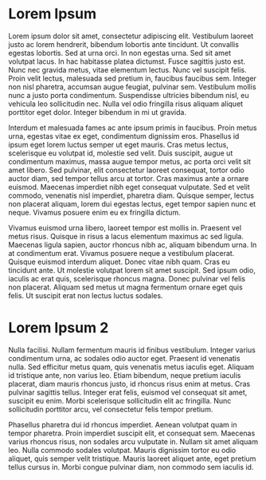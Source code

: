 # Lorem Ipsum  
Lorem ipsum dolor sit amet, consectetur adipiscing elit. Vestibulum laoreet justo ac lorem hendrerit, bibendum lobortis ante tincidunt. Ut convallis egestas lobortis. Sed at urna orci. In non egestas urna. Sed sit amet volutpat lacus. In hac habitasse platea dictumst. Fusce sagittis justo est. Nunc nec gravida metus, vitae elementum lectus. Nunc vel suscipit felis. Proin velit lectus, malesuada sed pretium in, faucibus faucibus sem. Integer non nisl pharetra, accumsan augue feugiat, pulvinar sem. Vestibulum mollis nunc a justo porta condimentum. Suspendisse ultricies bibendum nisl, eu vehicula leo sollicitudin nec. Nulla vel odio fringilla risus aliquam aliquet porttitor eget dolor. Integer bibendum in mi ut gravida.

Interdum et malesuada fames ac ante ipsum primis in faucibus. Proin metus urna, egestas vitae ex eget, condimentum dignissim eros. Phasellus id ipsum eget lorem luctus semper ut eget mauris. Cras metus lectus, scelerisque eu volutpat id, molestie sed velit. Duis suscipit, augue ut condimentum maximus, massa augue tempor metus, ac porta orci velit sit amet libero. Sed pulvinar, elit consectetur laoreet consequat, tortor odio auctor diam, sed tempor tellus arcu at tortor. Cras maximus ante a ornare euismod. Maecenas imperdiet nibh eget consequat vulputate. Sed et velit commodo, venenatis nisl imperdiet, pharetra diam. Quisque semper, lectus non placerat aliquam, lorem dui egestas lectus, eget tempor sapien nunc et neque. Vivamus posuere enim eu ex fringilla dictum.

Vivamus euismod urna libero, laoreet tempor est mollis in. Praesent vel metus risus. Quisque in risus a lacus elementum maximus ac sed ligula. Maecenas ligula sapien, auctor rhoncus nibh ac, aliquam bibendum urna. In at condimentum erat. Vivamus posuere neque a vestibulum placerat. Quisque euismod interdum aliquet. Donec vitae nibh quam. Cras eu tincidunt ante. Ut molestie volutpat lorem sit amet suscipit. Sed ipsum odio, iaculis ac erat quis, scelerisque rhoncus magna. Donec pulvinar vel felis non placerat. Aliquam sed metus ut magna fermentum ornare eget quis felis. Ut suscipit erat non lectus luctus sodales.

# Lorem Ipsum 2  
Nulla facilisi. Nullam fermentum mauris id finibus vestibulum. Integer varius condimentum urna, ac sodales odio auctor eget. Praesent id venenatis nulla. Sed efficitur metus quam, quis venenatis metus iaculis eget. Aliquam id tristique ante, non varius leo. Etiam bibendum, neque pretium iaculis placerat, diam mauris rhoncus justo, id rhoncus risus enim at metus. Cras pulvinar sagittis tellus. Integer erat felis, euismod vel consequat sit amet, suscipit eu enim. Morbi scelerisque sollicitudin elit ac fringilla. Nunc sollicitudin porttitor arcu, vel consectetur felis tempor pretium.

Phasellus pharetra dui id rhoncus imperdiet. Aenean volutpat quam in tempor pharetra. Proin imperdiet suscipit elit, et consequat sem. Maecenas varius rhoncus risus, non sodales arcu vulputate in. Nullam sit amet aliquam leo. Nulla commodo sodales volutpat. Mauris dignissim tortor eu odio aliquet, quis semper velit tristique. Mauris laoreet aliquet ante, eget pretium tellus cursus in. Morbi congue pulvinar diam, non commodo sem iaculis id.
